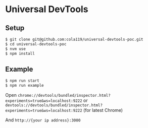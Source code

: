 # Universal DevTools

## Setup

```sh
$ git clone git@github.com:cola119/universal-devtools-poc.git
$ cd universal-devtools-poc
$ nvm use
$ npm install
```

## Example

```sh
$ npm run start
$ npm run example
```

Open `chrome://devtools/bundled/inspector.html?experiments=true&ws=localhost:9222` or `devtools://devtools/bundled/inspector.html?experiments=true&ws=localhost:9222` (for latest Chrome)

And `http://{your ip address}:3000`
